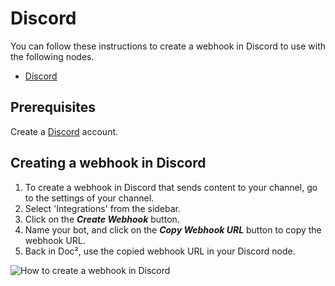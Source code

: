 # Discord
You can follow these instructions to create a webhook in Discord to use with the following nodes.
- [Discord](/integrations/nodes/n8n-nodes-base.discord/)


## Prerequisites

Create a [Discord](https://www.discord.com/) account.

## Creating a webhook in Discord

1. To create a webhook in Discord that sends content to your channel, go to the settings of your channel.
2. Select 'Integrations' from the sidebar.
3. Click on the ***Create Webhook*** button.
4. Name your bot, and click on the ***Copy Webhook URL*** button to copy the webhook URL.
5. Back in Doc², use the copied webhook URL in your Discord node.

![How to create a webhook in Discord](/_images/integrations/credentials/discord/create-webhook.gif)

<!-- ## Using OAuth

1. Access this [Discord Developer Portal](https://discord.com/developers/applications).
2. Click on "New Application".
3. Enter the name and click "Create".
4. Use Client Secret and Client ID in your Discord node credentials in n8n.
5. Enter Doc² provided redirect URL in the configuration. ![Redirect URL Explanation here](/).


![Getting Discord credentials](/_images/integrations/credentials/discord/using-oauth.gif) -->
